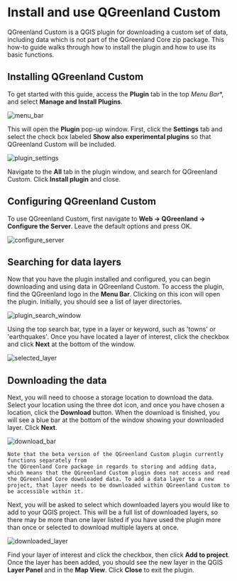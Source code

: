# Install and use QGreenland Custom

QGreenland Custom is a QGIS plugin for downloading a custom set of data, including data which 
is not part of the QGreenland Core zip package. This how-to guide walks through how to install the plugin and how to use its basic functions.

## Installing QGreenland Custom

To get started with this guide, access the **Plugin** tab 
in the top *Menu Bar**, and select **Manage and Install Plugins**. 

![menu_bar](/_images/menu_bar.png)

This will open the **Plugin** pop-up window. First, click the **Settings** tab and select the check box 
labeled **Show also experimental plugins** so that QGreenland Custom will be included. 

![plugin_settings](/_images/plugin_settings.png)

Navigate to the **All** tab in the plugin window, and search for QGreenland Custom. Click **Install plugin** and close. 

## Configuring QGreenland Custom
To use QGreenland Custom, first navigate to **Web -> QGreenland -> Configure the Server**. Leave the default options and press OK. 

![configure_server](/_images/configure_server.png)

## Searching for data layers
Now that you have the plugin installed and configured, you can begin downloading and using data in QGreenland Custom.
To access the plugin, find the QGreenland logo in the **Menu Bar**. Clicking on this icon will
open the plugin. Initially, you should see a list of layer directories. 

![plugin_search_window](/_images/plugin_search_window.png)

Using the top search bar, type in a layer or keyword, such as 'towns' or 'earthquakes'. 
Once you have located a layer of interest, click the checkbox and click **Next** at the bottom of the window. 

![selected_layer](/_images/selected_layer.png)

## Downloading the data
Next, you will need to choose a storage location to download the data. Select your location using the 
three dot icon, and once you have chosen a location, click the **Download** button. When the download
is finished, you will see a blue bar at the bottom of the window showing your downloaded layer. 
Click **Next**.

![download_bar](/_images/download_bar.png)

```{note}
Note that the beta version of the QGreenland Custom plugin currently functions separately from
the QGreenland Core package in regards to storing and adding data, which means that the QGreenland Custom plugin does not access and read the QGreenland Core downloaded data. To add a data layer to a new project, that layer needs to be downloaded within QGreenland Custom to be accessible within it.
```

Next, you will be asked to select which downloaded layers you would like to add to your QGIS 
project. This will be a full list of downloaded layers, so there may be more than one layer listed
if you have used the plugin more than once or selected to download multiple layers at once. 

![downloaded_layer](/_images/downloaded_layers.png)

Find your layer of interest and click the checkbox, then click **Add to project**. Once the layer has been added, you should see the new layer in the QGIS **Layer Panel** and in the **Map View**. Click **Close** to exit the plugin.
